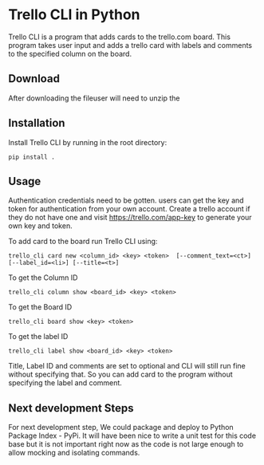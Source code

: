# Trello CLI in Python

Trello CLI is a program that adds cards to the trello.com board. This program takes user input and adds a trello card with labels and comments to the specified column on the board.

## Download 

After downloading the fileuser will need to unzip the 

## Installation
Install Trello CLI by running in the root directory:

```shell script
pip install .
```

## Usage
Authentication credentials need to be gotten. users can get the key and token for authentication from your own account. Create a trello account if they do not have one and visit https://trello.com/app-key to generate your own key and token.

To add card to the board run Trello CLI using:

```shell script
trello_cli card new <column_id> <key> <token>  [--comment_text=<ct>] [--label_id=<li>] [--title=<t>]
```
To get the Column ID

```shell script
trello_cli column show <board_id> <key> <token>
```

To get the Board ID 

```shell script
trello_cli board show <key> <token>
```

To get the label ID

```shell script
trello_cli label show <board_id> <key> <token>
```
Title, Label ID and comments are set to optional and CLI will still run fine without specifying that. So you can add card to the program without specifying the label and comment.

## Next development Steps
For next development step, We could package and deploy to Python Package Index - PyPi.
It will have been nice to write a unit test for this code base but it is not important right now as the code is not large enough to allow mocking and isolating commands. 
